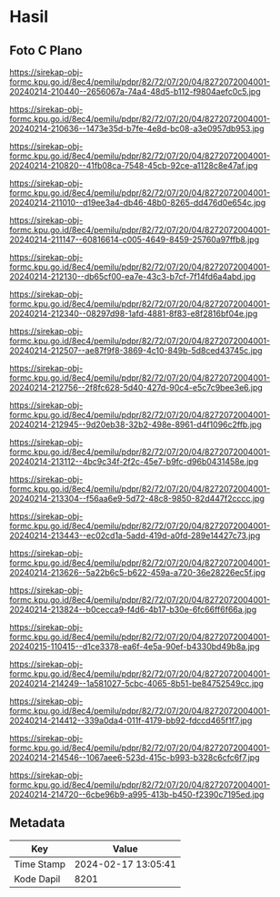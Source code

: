 # Hasil

## Foto C Plano

https://sirekap-obj-formc.kpu.go.id/8ec4/pemilu/pdpr/82/72/07/20/04/8272072004001-20240214-210440--2656067a-74a4-48d5-b112-f9804aefc0c5.jpg

https://sirekap-obj-formc.kpu.go.id/8ec4/pemilu/pdpr/82/72/07/20/04/8272072004001-20240214-210636--1473e35d-b7fe-4e8d-bc08-a3e0957db953.jpg

https://sirekap-obj-formc.kpu.go.id/8ec4/pemilu/pdpr/82/72/07/20/04/8272072004001-20240214-210820--41fb08ca-7548-45cb-92ce-a1128c8e47af.jpg

https://sirekap-obj-formc.kpu.go.id/8ec4/pemilu/pdpr/82/72/07/20/04/8272072004001-20240214-211010--d19ee3a4-db46-48b0-8265-dd476d0e654c.jpg

https://sirekap-obj-formc.kpu.go.id/8ec4/pemilu/pdpr/82/72/07/20/04/8272072004001-20240214-211147--60816614-c005-4649-8459-25760a97ffb8.jpg

https://sirekap-obj-formc.kpu.go.id/8ec4/pemilu/pdpr/82/72/07/20/04/8272072004001-20240214-212130--db65cf00-ea7e-43c3-b7cf-7f14fd6a4abd.jpg

https://sirekap-obj-formc.kpu.go.id/8ec4/pemilu/pdpr/82/72/07/20/04/8272072004001-20240214-212340--08297d98-1afd-4881-8f83-e8f2816bf04e.jpg

https://sirekap-obj-formc.kpu.go.id/8ec4/pemilu/pdpr/82/72/07/20/04/8272072004001-20240214-212507--ae87f9f8-3869-4c10-849b-5d8ced43745c.jpg

https://sirekap-obj-formc.kpu.go.id/8ec4/pemilu/pdpr/82/72/07/20/04/8272072004001-20240214-212756--2f8fc628-5d40-427d-90c4-e5c7c9bee3e6.jpg

https://sirekap-obj-formc.kpu.go.id/8ec4/pemilu/pdpr/82/72/07/20/04/8272072004001-20240214-212945--9d20eb38-32b2-498e-8961-d4f1096c2ffb.jpg

https://sirekap-obj-formc.kpu.go.id/8ec4/pemilu/pdpr/82/72/07/20/04/8272072004001-20240214-213112--4bc9c34f-2f2c-45e7-b9fc-d96b0431458e.jpg

https://sirekap-obj-formc.kpu.go.id/8ec4/pemilu/pdpr/82/72/07/20/04/8272072004001-20240214-213304--f56aa6e9-5d72-48c8-9850-82d447f2cccc.jpg

https://sirekap-obj-formc.kpu.go.id/8ec4/pemilu/pdpr/82/72/07/20/04/8272072004001-20240214-213443--ec02cd1a-5add-419d-a0fd-289e14427c73.jpg

https://sirekap-obj-formc.kpu.go.id/8ec4/pemilu/pdpr/82/72/07/20/04/8272072004001-20240214-213626--5a22b6c5-b622-459a-a720-36e28226ec5f.jpg

https://sirekap-obj-formc.kpu.go.id/8ec4/pemilu/pdpr/82/72/07/20/04/8272072004001-20240214-213824--b0cecca9-f4d6-4b17-b30e-6fc66ff6f66a.jpg

https://sirekap-obj-formc.kpu.go.id/8ec4/pemilu/pdpr/82/72/07/20/04/8272072004001-20240215-110415--d1ce3378-ea6f-4e5a-90ef-b4330bd49b8a.jpg

https://sirekap-obj-formc.kpu.go.id/8ec4/pemilu/pdpr/82/72/07/20/04/8272072004001-20240214-214249--1a581027-5cbc-4065-8b51-be84752549cc.jpg

https://sirekap-obj-formc.kpu.go.id/8ec4/pemilu/pdpr/82/72/07/20/04/8272072004001-20240214-214412--339a0da4-011f-4179-bb92-fdccd465f1f7.jpg

https://sirekap-obj-formc.kpu.go.id/8ec4/pemilu/pdpr/82/72/07/20/04/8272072004001-20240214-214546--1067aee6-523d-415c-b993-b328c6cfc6f7.jpg

https://sirekap-obj-formc.kpu.go.id/8ec4/pemilu/pdpr/82/72/07/20/04/8272072004001-20240214-214720--6cbe96b9-a995-413b-b450-f2390c7195ed.jpg


## Metadata

| Key        | Value               |
| ---------- | ------------------- |
| Time Stamp | 2024-02-17 13:05:41 |
| Kode Dapil | 8201                |



